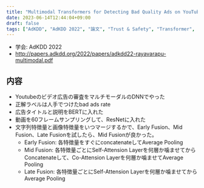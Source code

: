 ```yaml
---
title: "Multimodal Transformers for Detecting Bad Quality Ads on YouTube"
date: 2023-06-14T12:44:04+09:00
draft: false
tags: ["AdKDD", "AdKDD 2022", "論文", "Trust & Safety", "Transformer", "BERT", "MultiModal", "動画広告"]
---
```


- 学会: AdKDD 2022
- http://papers.adkdd.org/2022/papers/adkdd22-rayavarapu-multimodal.pdf

## 内容

- Youtubeのビデオ広告の審査をマルチモーダルのDNNでやった
- 正解ラベルは人手でつけたbad ads rate
- 広告タイトルと説明をBERTに入れた
- 動画を60フレームサンプリングして、ResNetに入れた
- 文字列特徴量と画像特徴量をいつマージするかで、Early Fusion、Mid Fusion、Late Fusionを試したら、Mid Fusionが良かった。
    - Early Fusion: 各特徴量をすぐにconcatenateしてAverage Pooling
    - Mid Fusion: 各特徴量ごとにSelf-Attension Layerを何層か噛ませてからConcatenateして、Co-Attension Layerを何層か噛ませてAverage Pooling
    - Late Fusion: 各特徴量ごとにSelf-Attension Layerを何層か噛ませてからAverage Pooling
